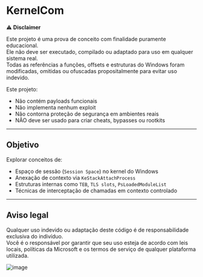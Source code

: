 # KernelCom
⚠️ **Disclaimer**

Este projeto é uma prova de conceito com finalidade puramente educacional.  
Ele não deve ser executado, compilado ou adaptado para uso em qualquer sistema real.  
Todas as referências a funções, offsets e estruturas do Windows foram modificadas, omitidas ou ofuscadas propositalmente para evitar uso indevido.

Este projeto:

- Não contém payloads funcionais
- Não implementa nenhum exploit
- Não contorna proteção de segurança em ambientes reais
- NÃO deve ser usado para criar cheats, bypasses ou rootkits

---

## Objetivo

Explorar conceitos de:

- Espaço de sessão (`Session Space`) no kernel do Windows
- Anexação de contexto via `KeStackAttachProcess`
- Estruturas internas como `TEB`, `TLS slots`, `PsLoadedModuleList`
- Técnicas de interceptação de chamadas em contexto controlado

---

## Aviso legal

Qualquer uso indevido ou adaptação deste código é de responsabilidade exclusiva do indivíduo.  
Você é o responsável por garantir que seu uso esteja de acordo com leis locais, políticas da Microsoft e os termos de serviço de qualquer plataforma utilizada.

![image](https://github.com/user-attachments/assets/3661f76d-8326-4808-9190-dfc0a1461762)
